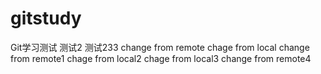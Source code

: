 # gitstudy
Git学习测试 测试2 测试233
change from remote
chage from local
change from remote1
chage from local2
chage from local3
change from remote4
